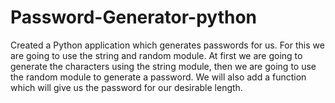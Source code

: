 # Password-Generator-python
Created a Python application which generates passwords for us. For this we are going to use the string and random module. At first we are going to generate the characters using the string module, then we are going to use the random module to generate a password. We will also add a function which will give us the password for our desirable length. 
